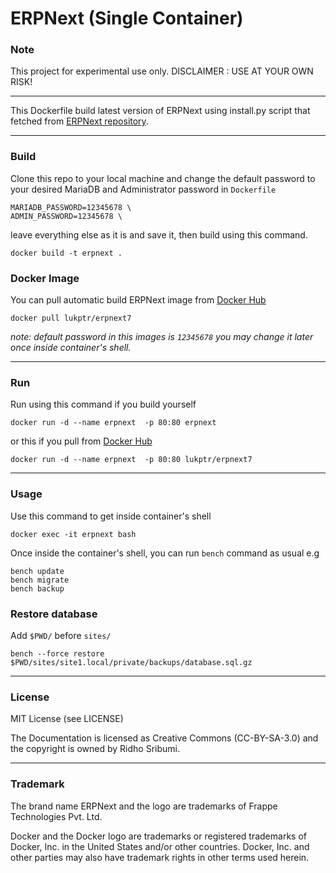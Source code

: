 # ERPNext (Single Container)


### Note

This project for experimental use only.
DISCLAIMER : USE AT YOUR OWN RISK!

---

This Dockerfile build latest version of ERPNext using install.py script that fetched from [ERPNext repository](https://github.com/frappe/erpnext).


---
### Build
Clone this repo to your local machine and change the default password to your desired MariaDB and Administrator password in `Dockerfile`

    MARIADB_PASSWORD=12345678 \
    ADMIN_PASSWORD=12345678 \

leave everything else as it is and save it, then build using this command.

    docker build -t erpnext .

### Docker Image

You can pull automatic build ERPNext image from [Docker Hub](https://hub.docker.com/r/lukptr/erpnext7/)

    docker pull lukptr/erpnext7

*note: default password in this images is `12345678` you may change it later once inside container's shell.*

---
### Run
Run using this command if you build yourself

    docker run -d --name erpnext  -p 80:80 erpnext

or this if you pull from [Docker Hub](https://hub.docker.com/r/lukptr/erpnext7/)

    docker run -d --name erpnext  -p 80:80 lukptr/erpnext7


----------
### Usage
Use this command to get inside container's shell

    docker exec -it erpnext bash

Once inside the container's shell, you can run `bench` command as usual
e.g

    bench update
    bench migrate
    bench backup

### Restore database

Add `$PWD/` before `sites/` 

    bench --force restore $PWD/sites/site1.local/private/backups/database.sql.gz


----------
### License
MIT License (see LICENSE)

The Documentation is licensed as Creative Commons (CC-BY-SA-3.0) and the copyright is owned by Ridho Sribumi.

----------
### Trademark
The brand name ERPNext and the logo are trademarks of Frappe Technologies Pvt. Ltd.

Docker and the Docker logo are trademarks or registered trademarks of Docker, Inc. in the United States and/or other countries. Docker, Inc. and other parties may also have trademark rights in other terms used herein.
